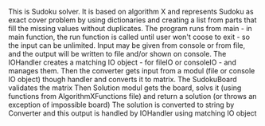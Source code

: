 This is Sudoku solver. It is based on algorithm X and represents Sudoku as exact cover problem by using dictionaries and creating a list from parts that fill the missing values without duplicates.
The program runs from main - in main function, the run function is called until user won't coose to exit - so the input can be unlimited.
Input may be given from console or from file, and the output will be written to file and/or shown on console.
The IOHandler creates a matching IO object - for fileIO or consoleIO - and manages them.
Then the converter gets input from a modul (file or console IO object) though handler and converts it to matrix.
The SudokuBoard validates the matrix
Then Solution modul gets the board, solvs it (using functions from AlgorithmXFunctions file) and return a solution (or throws an exception of impossible board)
The solution is converted to string by Converter and this output is handled by IOHandler using matching IO object
